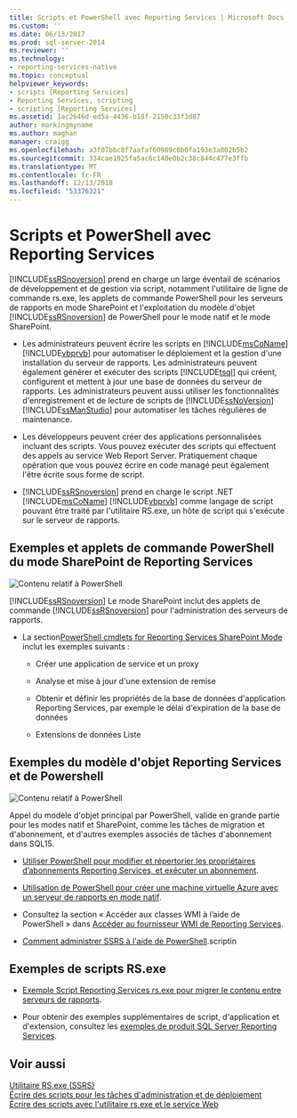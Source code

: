 ```yaml
---
title: Scripts et PowerShell avec Reporting Services | Microsoft Docs
ms.custom: ''
ms.date: 06/13/2017
ms.prod: sql-server-2014
ms.reviewer: ''
ms.technology:
- reporting-services-native
ms.topic: conceptual
helpviewer_keywords:
- scripts [Reporting Services]
- Reporting Services, scripting
- scripting [Reporting Services]
ms.assetid: 1ac2646d-ed5a-4436-b18f-2150c33f3d87
author: markingmyname
ms.author: maghan
manager: craigg
ms.openlocfilehash: a3f07bbc8f7aafaf60989c0b0fa193e3a802b5b2
ms.sourcegitcommit: 334cae1925fa5ac6c140e0b2c38c844c477e3ffb
ms.translationtype: MT
ms.contentlocale: fr-FR
ms.lasthandoff: 12/13/2018
ms.locfileid: "53376321"
---
```

# <a name="scripting-and-powershell-with-reporting-services"></a>Scripts et PowerShell avec Reporting Services
  [!INCLUDE[ssRSnoversion](../../../includes/ssrsnoversion-md.md)] prend en charge un large éventail de scénarios de développement et de gestion via script, notamment l'utilitaire de ligne de commande rs.exe, les applets de commande PowerShell pour les serveurs de rapports en mode SharePoint et l'exploitation du modèle d'objet [!INCLUDE[ssRSnoversion](../../../includes/ssrsnoversion-md.md)] de PowerShell pour le mode natif et le mode SharePoint.  
  
-   Les administrateurs peuvent écrire les scripts en [!INCLUDE[msCoName](../../../includes/msconame-md.md)] [!INCLUDE[vbprvb](../../../includes/vbprvb-md.md)] pour automatiser le déploiement et la gestion d'une installation du serveur de rapports. Les administrateurs peuvent également générer et exécuter des scripts [!INCLUDE[tsql](../../includes/tsql-md.md)] qui créent, configurent et mettent à jour une base de données du serveur de rapports. Les administrateurs peuvent aussi utiliser les fonctionnalités d'enregistrement et de lecture de scripts de [!INCLUDE[ssNoVersion](../../includes/ssnoversion-md.md)] [!INCLUDE[ssManStudio](../../includes/ssmanstudio-md.md)] pour automatiser les tâches régulières de maintenance.  
  
-   Les développeurs peuvent créer des applications personnalisées incluant des scripts. Vous pouvez exécuter des scripts qui effectuent des appels au service Web Report Server. Pratiquement chaque opération que vous pouvez écrire en code managé peut également l'être écrite sous forme de script.  
  
-   [!INCLUDE[ssRSnoversion](../../../includes/ssrsnoversion-md.md)] prend en charge le script .NET [!INCLUDE[msCoName](../../../includes/msconame-md.md)] [!INCLUDE[vbprvb](../../../includes/vbprvb-md.md)] comme langage de script pouvant être traité par l'utilitaire RS.exe, un hôte de script qui s'exécute sur le serveur de rapports.  
  
## <a name="reporting-services-sharepoint-mode-powershell-cmdlets-and-samples"></a>Exemples et applets de commande PowerShell du mode SharePoint de Reporting Services  
 ![Contenu relatif à PowerShell](../media/rs-powershellicon.jpg "Contenu relatif à PowerShell")  
  
 [!INCLUDE[ssRSnoversion](../../../includes/ssrsnoversion-md.md)] Le mode SharePoint inclut des applets de commande [!INCLUDE[ssRSnoversion](../../../includes/ssrsnoversion-md.md)] pour l'administration des serveurs de rapports.  
  
-   La section[PowerShell cmdlets for Reporting Services SharePoint Mode](../powershell-cmdlets-for-reporting-services-sharepoint-mode.md) inclut les exemples suivants :  
  
    -   Créer une application de service et un proxy  
  
    -   Analyse et mise à jour d'une extension de remise  
  
    -   Obtenir et définir les propriétés de la base de données d'application Reporting Services, par exemple le délai d'expiration de la base de données  
  
    -   Extensions de données Liste  
  
## <a name="reporting-services-object-model-and-powershell-samples"></a>Exemples du modèle d'objet Reporting Services et de Powershell  
 ![Contenu relatif à PowerShell](../media/rs-powershellicon.jpg "Contenu relatif à PowerShell")  
  
 Appel du modèle d'objet principal par PowerShell, valide en grande partie pour les modes natif et SharePoint, comme les tâches de migration et d'abonnement, et d'autres exemples associés de tâches d'abonnement dans SQL15.  
  
-   [Utiliser PowerShell pour modifier et répertorier les propriétaires d’abonnements Reporting Services, et exécuter un abonnement](../subscriptions/manage-subscription-owners-and-run-subscription-powershell.md).  
  
-   [Utilisation de PowerShell pour créer une machine virtuelle Azure avec un serveur de rapports en mode natif](https://msdn.microsoft.com/library/azure/dn449661.aspx).  
  
-   Consultez la section « Accéder aux classes WMI à l’aide de PowerShell » dans [Accéder au fournisseur WMI de Reporting Services](access-the-reporting-services-wmi-provider.md).  
  
-   [Comment administrer SSRS à l'aide de PowerShell](http://curah.microsoft.com/13107/how-to-administer-ssrs-using-powershell).scriptin  
  
## <a name="rsexe-scripting-samples"></a>Exemples de scripts RS.exe  
  
-   [Exemple Script Reporting Services rs.exe pour migrer le contenu entre serveurs de rapports](sample-reporting-services-rs-exe-script-to-copy-content-between-report-servers.md).  
  
-   Pour obtenir des exemples supplémentaires de script, d'application et d'extension, consultez les [exemples de produit SQL Server Reporting Services](https://go.microsoft.com/fwlink/?LinkId=177889).  
  
## <a name="see-also"></a>Voir aussi  
 [Utilitaire RS.exe &#40;SSRS&#41;](rs-exe-utility-ssrs.md)   
 [Écrire des scripts pour les tâches d'administration et de déploiement](script-deployment-and-administrative-tasks.md)   
 [Écrire des scripts avec l'utilitaire rs.exe et le service Web](script-with-the-rs-exe-utility-and-the-web-service.md)  
  
  
